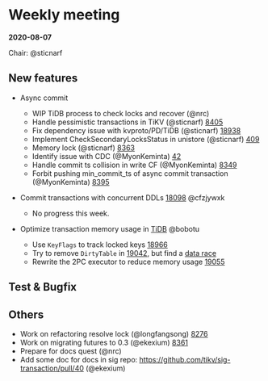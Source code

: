 # Weekly meeting

**2020-08-07**

Chair: @sticnarf

## New features

* Async commit
  - WIP TiDB process to check locks and recover (@nrc)
  - Handle pessimistic transactions in TiKV (@sticnarf) [8405](https://github.com/tikv/tikv/pull/8405)
  - Fix dependency issue with kvproto/PD/TiDB (@sticnarf) [18938](https://github.com/pingcap/tidb/pull/18938)
  - Implement CheckSecondaryLocksStatus in unistore (@sticnarf) [409](https://github.com/ngaut/unistore/pull/409)
  - Memory lock (@sticnarf) [8363](https://github.com/tikv/tikv/pull/8363)
  - Identify issue with CDC (@MyonKeminta) [42](https://github.com/tikv/sig-transaction/issues/42)
  - Handle commit ts collision in write CF (@MyonKeminta) [8349](https://github.com/tikv/tikv/pull/8349)
  - Forbit pushing min_commit_ts of async commit transaction (@MyonKeminta) [8395](https://github.com/tikv/tikv/pull/8395)
  
* Commit transactions with concurrent DDLs [18098](https://github.com/pingcap/tidb/issues/18098) @cfzjywxk
  - No progress this week.

* Optimize transaction memory usage in [TiDB](https://github.com/pingcap/tidb/projects/54) @bobotu
	- Use `KeyFlags` to track locked keys [18966](https://github.com/pingcap/tidb/pull/18966)
	- Try to remove `DirtyTable` in [19042](https://github.com/pingcap/tidb/pull/19042), but find a [data race](https://github.com/pingcap/tidb/issues/19054)
	- Rewrite the 2PC executor to reduce memory usage [19055](https://github.com/pingcap/tidb/pull/19055)
	

## Test & Bugfix

## Others

* Work on refactoring resolve lock (@longfangsong) [8276](https://github.com/tikv/tikv/pull/8276)
* Work on migrating futures to 0.3 (@ekexium) [8361](https://github.com/tikv/tikv/pull/8361)
* Prepare for docs quest (@nrc)
* Add some doc for docs in sig repo: https://github.com/tikv/sig-transaction/pull/40 (@ekexium)
